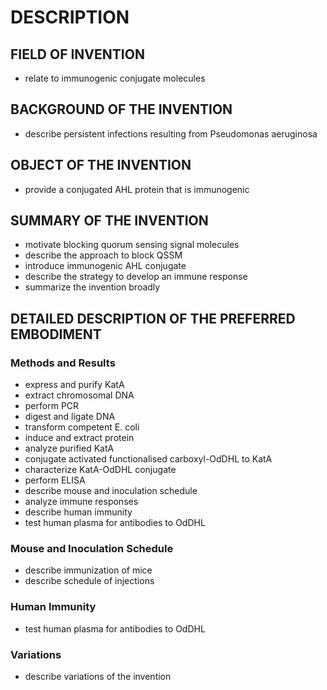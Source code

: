 # DESCRIPTION

## FIELD OF INVENTION

- relate to immunogenic conjugate molecules

## BACKGROUND OF THE INVENTION

- describe persistent infections resulting from Pseudomonas aeruginosa

## OBJECT OF THE INVENTION

- provide a conjugated AHL protein that is immunogenic

## SUMMARY OF THE INVENTION

- motivate blocking quorum sensing signal molecules
- describe the approach to block QSSM
- introduce immunogenic AHL conjugate
- describe the strategy to develop an immune response
- summarize the invention broadly

## DETAILED DESCRIPTION OF THE PREFERRED EMBODIMENT

### Methods and Results

- express and purify KatA
- extract chromosomal DNA
- perform PCR
- digest and ligate DNA
- transform competent E. coli
- induce and extract protein
- analyze purified KatA
- conjugate activated functionalised carboxyl-OdDHL to KatA
- characterize KatA-OdDHL conjugate
- perform ELISA
- describe mouse and inoculation schedule
- analyze immune responses
- describe human immunity
- test human plasma for antibodies to OdDHL

### Mouse and Inoculation Schedule

- describe immunization of mice
- describe schedule of injections

### Human Immunity

- test human plasma for antibodies to OdDHL

### Variations

- describe variations of the invention

